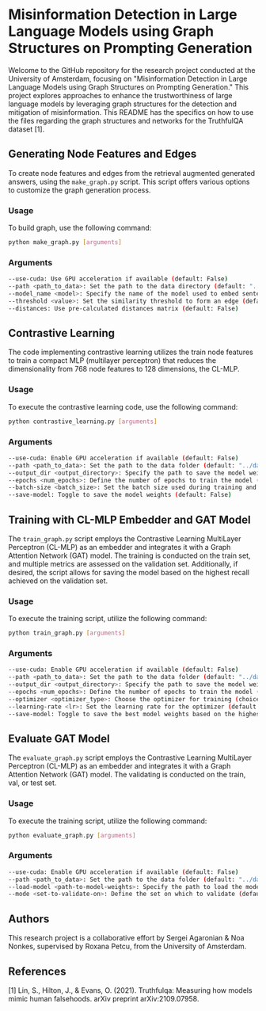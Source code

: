 # Misinformation Detection in Large Language Models using Graph Structures on Prompting Generation

Welcome to the GitHub repository for the research project conducted at the University of Amsterdam, focusing on "Misinformation Detection in Large Language Models using Graph Structures on Prompting Generation." This project explores approaches to enhance the trustworthiness of large language models by leveraging graph structures for the detection and mitigation of misinformation. This README has the specifics on how to use the files regarding the graph structures and networks for the TruthfulQA dataset [1].

## Generating Node Features and Edges
To create node features and edges from the retrieval augmented generated answers, using the `make_graph.py` script. This script offers various options to customize the graph generation process. 

### Usage
To build graph, use the following command:
```bash
python make_graph.py [arguments]
```

### Arguments
```bash
--use-cuda: Use GPU acceleration if available (default: False)
--path <path_to_data>: Set the path to the data directory (default: "../data/")
--model_name <model>: Specify the name of the model used to embed sentences (default: "sentence-transformers/all-distilroberta-v1")
--threshold <value>: Set the similarity threshold to form an edge (default: 0.55)
--distances: Use pre-calculated distances matrix (default: False)
```

## Contrastive Learning
The code implementing contrastive learning utilizes the train node features to train a compact MLP (multilayer perceptron) that reduces the dimensionality from 768 node features to 128 dimensions, the CL-MLP.

### Usage
To execute the contrastive learning code, use the following command:
```bash
python contrastive_learning.py [arguments]
```

### Arguments
```bash
--use-cuda: Enable GPU acceleration if available (default: False)
--path <path_to_data>: Set the path to the data folder (default: "../data/")
--output_dir <output_directory>: Specify the path to save the model weights (default: "../weights/")
--epochs <num_epochs>: Define the number of epochs to train the model (default: 1000)
--batch-size <batch_size>: Set the batch size used during training and evaluation (default: 256)
--save-model: Toggle to save the model weights (default: False)
```

## Training with CL-MLP Embedder and GAT Model
The `train_graph.py` script employs the Contrastive Learning MultiLayer Perceptron (CL-MLP) as an embedder and integrates it with a Graph Attention Network (GAT) model. The training is conducted on the train set, and multiple metrics are assessed on the validation set. Additionally, if desired, the script allows for saving the model based on the highest recall achieved on the validation set.

### Usage

To execute the training script, utilize the following command:
```bash
python train_graph.py [arguments]
```

### Arguments
```bash
--use-cuda: Enable GPU acceleration if available (default: False)
--path <path_to_data>: Set the path to the data folder (default: "../data/")
--output_dir <output_directory>: Specify the path to save the model weights (default: "../weights/")
--epochs <num_epochs>: Define the number of epochs to train the model (default: 500)
--optimizer <optimizer_type>: Choose the optimizer for training (choices: "SGD", "Adam", default: "Adam")
--learning-rate <lr>: Set the learning rate for the optimizer (default: 1e-3)
--save-model: Toggle to save the best model weights based on the highest recall on validation (default: False)
```

## Evaluate GAT Model
The `evaluate_graph.py` script employs the Contrastive Learning MultiLayer Perceptron (CL-MLP) as an embedder and integrates it with a Graph Attention Network (GAT) model. The validating is conducted on the train, val, or test set.

### Usage

To execute the training script, utilize the following command:
```bash
python evaluate_graph.py [arguments]
```

### Arguments
```bash
--use-cuda: Enable GPU acceleration if available (default: False)
--path <path_to_data>: Set the path to the data folder (default: "../data/")
--load-model <path-to-model-weights>: Specify the path to load the model weights (default: "../weights/...pt")
--mode <set-to-validate-on>: Define the set on which to validate (default: "val")
```

## Authors

This research project is a collaborative effort by Sergei Agaronian & Noa Nonkes, supervised by Roxana Petcu, from the University of Amsterdam.

## References
[1] Lin, S., Hilton, J., & Evans, O. (2021). Truthfulqa: Measuring how models mimic human falsehoods. arXiv preprint arXiv:2109.07958.